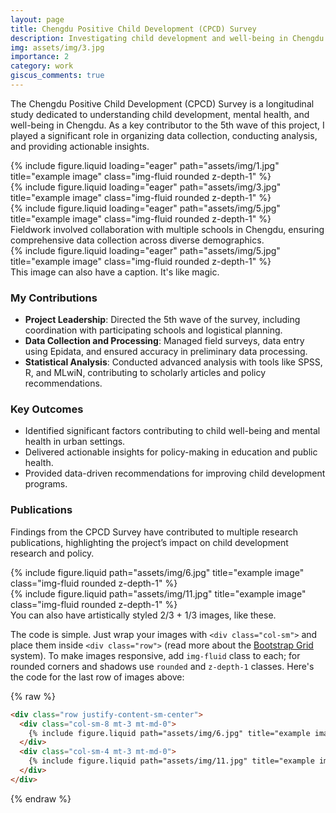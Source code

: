 ```yaml
---
layout: page
title: Chengdu Positive Child Development (CPCD) Survey
description: Investigating child development and well-being in Chengdu
img: assets/img/3.jpg
importance: 2
category: work
giscus_comments: true
---
```


The Chengdu Positive Child Development (CPCD) Survey is a longitudinal study dedicated to understanding child development, mental health, and well-being in Chengdu. As a key contributor to the 5th wave of this project, I played a significant role in organizing data collection, conducting analysis, and providing actionable insights.


<div class="row">
    <div class="col-sm mt-3 mt-md-0">
        {% include figure.liquid loading="eager" path="assets/img/1.jpg" title="example image" class="img-fluid rounded z-depth-1" %}
    </div>
    <div class="col-sm mt-3 mt-md-0">
        {% include figure.liquid loading="eager" path="assets/img/3.jpg" title="example image" class="img-fluid rounded z-depth-1" %}
    </div>
    <div class="col-sm mt-3 mt-md-0">
        {% include figure.liquid loading="eager" path="assets/img/5.jpg" title="example image" class="img-fluid rounded z-depth-1" %}
    </div>
</div>
<div class="caption">
    Fieldwork involved collaboration with multiple schools in Chengdu, ensuring comprehensive data collection across diverse demographics.
</div>
<div class="row">
    <div class="col-sm mt-3 mt-md-0">
        {% include figure.liquid loading="eager" path="assets/img/5.jpg" title="example image" class="img-fluid rounded z-depth-1" %}
    </div>
</div>
<div class="caption">
    This image can also have a caption. It's like magic.
</div>

### **My Contributions**
- **Project Leadership**: Directed the 5th wave of the survey, including coordination with participating schools and logistical planning.
- **Data Collection and Processing**: Managed field surveys, data entry using Epidata, and ensured accuracy in preliminary data processing.
- **Statistical Analysis**: Conducted advanced analysis with tools like SPSS, R, and MLwiN, contributing to scholarly articles and policy recommendations.

### **Key Outcomes**
- Identified significant factors contributing to child well-being and mental health in urban settings.
- Delivered actionable insights for policy-making in education and public health.
- Provided data-driven recommendations for improving child development programs.

### **Publications**
Findings from the CPCD Survey have contributed to multiple research publications, highlighting the project’s impact on child development research and policy.


<div class="row justify-content-sm-center">
    <div class="col-sm-8 mt-3 mt-md-0">
        {% include figure.liquid path="assets/img/6.jpg" title="example image" class="img-fluid rounded z-depth-1" %}
    </div>
    <div class="col-sm-4 mt-3 mt-md-0">
        {% include figure.liquid path="assets/img/11.jpg" title="example image" class="img-fluid rounded z-depth-1" %}
    </div>
</div>
<div class="caption">
    You can also have artistically styled 2/3 + 1/3 images, like these.
</div>

The code is simple.
Just wrap your images with `<div class="col-sm">` and place them inside `<div class="row">` (read more about the <a href="https://getbootstrap.com/docs/4.4/layout/grid/">Bootstrap Grid</a> system).
To make images responsive, add `img-fluid` class to each; for rounded corners and shadows use `rounded` and `z-depth-1` classes.
Here's the code for the last row of images above:

{% raw %}

```html
<div class="row justify-content-sm-center">
  <div class="col-sm-8 mt-3 mt-md-0">
    {% include figure.liquid path="assets/img/6.jpg" title="example image" class="img-fluid rounded z-depth-1" %}
  </div>
  <div class="col-sm-4 mt-3 mt-md-0">
    {% include figure.liquid path="assets/img/11.jpg" title="example image" class="img-fluid rounded z-depth-1" %}
  </div>
</div>
```

{% endraw %}
